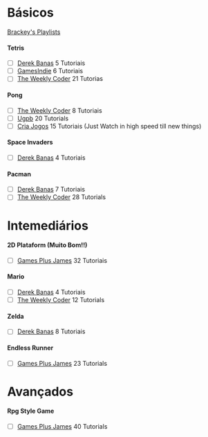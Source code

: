 <!-- Pokemon https://www.youtube.com/watch?v=TqbYcAQKfPU 27 ep -->
# Básicos
[Brackey's Playlists](https://www.youtube.com/user/Brackeys/playlists?view=1&sort=dd&shelf_id=0)
#### Tetris

- [ ] [Derek Banas](https://www.youtube.com/watch?v=CrkPokBIvEA&index=8&list=PLGLfVvz_LVvSYnwKyw9xP5tEn7GSUWwZJ) 5 Tutoriais
- [ ]  [GamesIndie](https://www.youtube.com/watch?v=N-TkSa7MssI) 6 Tutoriais
- [ ]  [The Weekly Coder](https://www.youtube.com/watch?v=aurEgWxDfQQ&list=PLiRrp7UEG13axMHD7Kqdiy30c7ZBu_Zn7) 21 Tutorias

#### Pong
<!-- - [ ]  [Derek Banas](https://www.youtube.com/watch?v=Yk-S8GKNKxM&index=1&list=PLGLfVvz_LVvSYnwKyw9xP5tEn7GSUWwZJ) 3 Tutoriais-->
- [ ]  [The Weekly Coder](https://www.youtube.com/watch?v=ztOV-GqjTOM&list=PLiRrp7UEG13a3aiu4G09ygfdb-NV7Op7C) 8 Tutoriais
- [ ]  [Ugpb](https://www.youtube.com/watch?v=GzoHF2f0MhA) 20 Tutorials
- [ ]  [Cria Jogos](https://www.youtube.com/watch?v=18jSDzPZI1U) 15 Tutoriais (Just Watch in high speed till new things)

#### Space Invaders

- [ ] [Derek Banas](https://www.youtube.com/watch?v=ZLp3bl45avE&index=4&list=PLGLfVvz_LVvSYnwKyw9xP5tEn7GSUWwZJ) 4 Tutoriais

#### Pacman
- [ ]  [Derek Banas](https://www.youtube.com/watch?v=2PPE0eZEbJ8&index=17&list=PLGLfVvz_LVvSYnwKyw9xP5tEn7GSUWwZJ) 7 Tutoriais
- [ ]  [The Weekly Coder](https://www.youtube.com/watch?v=tjxKxZsofdk&list=PLiRrp7UEG13a4DmYuNWHSoqLqNukEm9ua) 28 Tutorials
<!--brick breaker -->

# Intemediários

#### 2D Plataform (Muito Bom!!)
- [ ]  [Games Plus James](https://www.youtube.com/watch?v=86Bgt--Ww7w&index=2&list=PLiyfvmtjWC_Up8XNvM3OSqgbJoMQgHkVz) 32 Tutoriais

#### Mario
- [ ]  [Derek Banas](https://www.youtube.com/watch?v=wwcWNyt8Uyk&index=13&list=PLGLfVvz_LVvSYnwKyw9xP5tEn7GSUWwZJ) 4 Tutoriais
- [ ]  [The Weekly Coder](https://www.youtube.com/watch?v=xYRA3uAola4&list=PLiRrp7UEG13Zsh4-Ir54fFoF7ATm540SL) 12 Tutorials

#### Zelda
- [ ]  [Derek Banas](https://www.youtube.com/watch?v=UJn6ePiUQr4&index=24&list=PLGLfVvz_LVvSYnwKyw9xP5tEn7GSUWwZJ) 8 Tutoriais

#### Endless Runner
- [ ]  [Games Plus James](https://www.youtube.com/watch?v=GrQalFLtQT4&list=PLiyfvmtjWC_XmdYfXm2i1AQ3lKrEPgc9-) 23 Tutorials

# Avançados 

#### Rpg Style Game
- [ ]  [Games Plus James](https://www.youtube.com/watch?v=Pk3GCgaNVTY&list=PLiyfvmtjWC_X6e0EYLPczO9tNCkm2dzkm) 40 Tutorials

